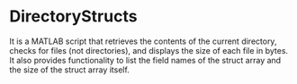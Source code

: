 # DirectoryStructs

It is a MATLAB script that retrieves the contents of the current directory, checks for files (not directories), and displays the size of each file in bytes. It also provides functionality to list the field names of the struct array and the size of the struct array itself.

